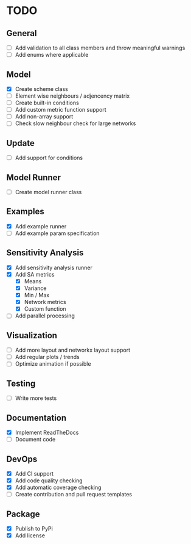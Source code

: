 # TODO

## General
- [ ] Add validation to all class members and throw meaningful warnings
- [ ] Add enums where applicable

## Model
- [x] Create scheme class
- [ ] Element wise neighbours / adjencency matrix
- [ ] Create built-in conditions
- [ ] Add custom metric function support
- [ ] Add non-array support
- [ ] Check slow neighbour check for large networks

## Update
- [ ] Add support for conditions

## Model Runner
- [ ] Create model runner class

## Examples
- [x] Add example runner
- [ ] Add example param specification

## Sensitivity Analysis
- [x] Add sensitivity analysis runner
- [x] Add SA metrics
  - [x] Means
  - [x] Variance
  - [x] Min / Max
  - [x] Network metrics
  - [x] Custom function
- [ ] Add parallel processing

## Visualization
- [ ] Add more layout and networkx layout support
- [ ] Add regular plots / trends
- [ ] Optimize animation if possible

## Testing
- [ ] Write more tests

## Documentation
- [x] Implement ReadTheDocs
- [ ] Document code

## DevOps
- [x] Add CI support
- [x] Add code quality checking
- [x] Add automatic coverage checking
- [ ] Create contribution and pull request templates

## Package
- [x] Publish to PyPi
- [x] Add license
